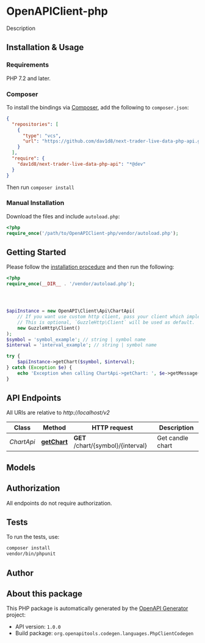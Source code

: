 # OpenAPIClient-php

Description


## Installation & Usage

### Requirements

PHP 7.2 and later.

### Composer

To install the bindings via [Composer](https://getcomposer.org/), add the following to `composer.json`:

```json
{
  "repositories": [
    {
      "type": "vcs",
      "url": "https://github.com/dav1d8/next-trader-live-data-php-api.git"
    }
  ],
  "require": {
    "dav1d8/next-trader-live-data-php-api": "*@dev"
  }
}
```

Then run `composer install`

### Manual Installation

Download the files and include `autoload.php`:

```php
<?php
require_once('/path/to/OpenAPIClient-php/vendor/autoload.php');
```

## Getting Started

Please follow the [installation procedure](#installation--usage) and then run the following:

```php
<?php
require_once(__DIR__ . '/vendor/autoload.php');




$apiInstance = new OpenAPI\Client\Api\ChartApi(
    // If you want use custom http client, pass your client which implements `GuzzleHttp\ClientInterface`.
    // This is optional, `GuzzleHttp\Client` will be used as default.
    new GuzzleHttp\Client()
);
$symbol = 'symbol_example'; // string | symbol name
$interval = 'interval_example'; // string | symbol name

try {
    $apiInstance->getChart($symbol, $interval);
} catch (Exception $e) {
    echo 'Exception when calling ChartApi->getChart: ', $e->getMessage(), PHP_EOL;
}

```

## API Endpoints

All URIs are relative to *http://localhost/v2*

Class | Method | HTTP request | Description
------------ | ------------- | ------------- | -------------
*ChartApi* | [**getChart**](docs/Api/ChartApi.md#getchart) | **GET** /chart/{symbol}/{interval} | Get candle chart

## Models


## Authorization
All endpoints do not require authorization.
## Tests

To run the tests, use:

```bash
composer install
vendor/bin/phpunit
```

## Author



## About this package

This PHP package is automatically generated by the [OpenAPI Generator](https://openapi-generator.tech) project:

- API version: `1.0.0`
- Build package: `org.openapitools.codegen.languages.PhpClientCodegen`
